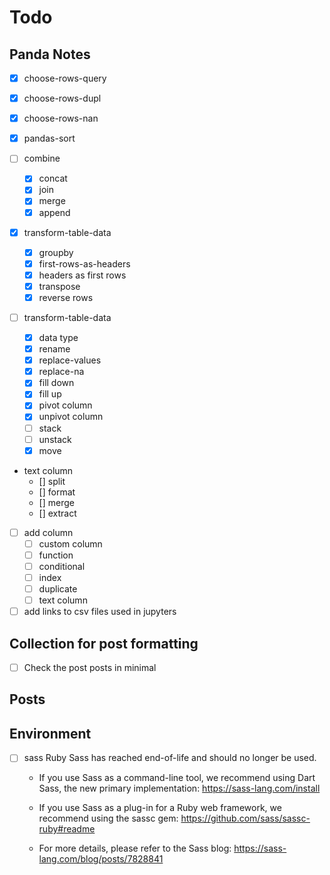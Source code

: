 # Todo

## Panda Notes

- [x] choose-rows-query
- [x] choose-rows-dupl
- [x] choose-rows-nan

- [x] pandas-sort

- [ ] combine
  - [x] concat
  - [x] join
  - [x] merge
  - [x] append

- [x] transform-table-data
  - [x] groupby
  - [x] first-rows-as-headers
  - [x] headers as first rows
  - [x] transpose
  - [x] reverse rows

- [ ] transform-table-data
  - [x] data type
  - [x] rename
  - [x] replace-values
  - [x] replace-na
  - [x] fill down
  - [x] fill up
  - [x] pivot column
  - [x] unpivot column
  - [ ] stack
  - [ ] unstack
  - [x] move

- text column
  - [] split
  - [] format
  - [] merge
  - [] extract

- [ ] add column
  - [ ] custom column
  - [ ] function
  - [ ] conditional
  - [ ] index
  - [ ] duplicate
  - [ ] text column

- [ ] add links to csv files used in jupyters

## Collection for post formatting

- [ ] Check the post posts in minimal

## Posts

## Environment

- [ ] sass
  Ruby Sass has reached end-of-life and should no longer be used.

  * If you use Sass as a command-line tool, we recommend using Dart Sass, the new
    primary implementation: https://sass-lang.com/install

  * If you use Sass as a plug-in for a Ruby web framework, we recommend using the
    sassc gem: https://github.com/sass/sassc-ruby#readme

  * For more details, please refer to the Sass blog:
    https://sass-lang.com/blog/posts/7828841